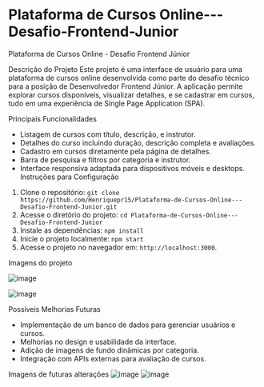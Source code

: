 # Plataforma de Cursos Online---Desafio-Frontend-Junior

Plataforma de Cursos Online - Desafio Frontend Júnior

Descrição do Projeto
Este projeto é uma interface de usuário para uma plataforma de cursos online desenvolvida como parte do desafio técnico para a posição de Desenvolvedor Frontend Júnior. A aplicação permite explorar cursos disponíveis, visualizar detalhes, e se cadastrar em cursos, tudo em uma experiência de Single Page Application (SPA).

Principais Funcionalidades
- Listagem de cursos com título, descrição, e instrutor.
- Detalhes do curso incluindo duração, descrição completa e avaliações.
- Cadastro em cursos diretamente pela página de detalhes.
- Barra de pesquisa e filtros por categoria e instrutor.
- Interface responsiva adaptada para dispositivos móveis e desktops.
Instruções para Configuração
1. Clone o repositório:
   `git clone https://github.com/Henriquepr15/Plataforma-de-Cursos-Online---Desafio-Frontend-Junior.git`
2. Acesse o diretório do projeto:
   `cd Plataforma-de-Cursos-Online---Desafio-Frontend-Junior`
3. Instale as dependências:
   `npm install`
4. Inicie o projeto localmente:
   `npm start`
5. Acesse o projeto no navegador em: `http://localhost:3000`.

Imagens do projeto

![image](https://github.com/user-attachments/assets/52c0935b-55da-4afa-ac5d-737e807c1a82)

![image](https://github.com/user-attachments/assets/fcd0a6d7-3471-4f48-9221-cbff792524d4)

Possíveis Melhorias Futuras
- Implementação de um banco de dados para gerenciar usuários e cursos.
- Melhorias no design e usabilidade da interface.
- Adição de imagens de fundo dinâmicas por categoria.
- Integração com APIs externas para avaliação de cursos.
  
Imagens de futuras alterações
![image](https://github.com/user-attachments/assets/18c0e256-33b9-49b1-9224-a025b609d295)
![image](https://github.com/user-attachments/assets/4ba236d7-d900-458d-98bd-589c6a748c6b)


